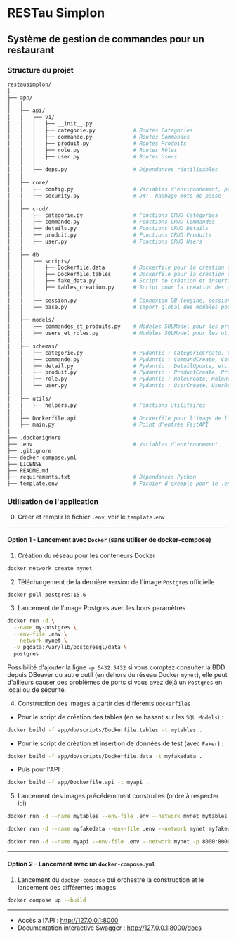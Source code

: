 # RESTau Simplon

## Système de gestion de commandes pour un restaurant

### Structure du projet
```bash
restausimplon/
│
├── app/
│   │
│   ├── api/
│   │   ├── v1/
│   │   │   ├── __init__.py
│   │   │   ├── categorie.py            # Routes Catégories
│   │   │   ├── commande.py             # Routes Commandes
│   │   │   ├── produit.py              # Routes Produits
│   │   │   ├── role.py                 # Routes Rôles
│   │   │   ├── user.py                 # Routes Users
│   │   │
│   │   ├── deps.py                     # Dépendances réutilisables
│   │
│   ├── core/
│   │   ├── config.py                   # Variables d'environnement, paramètres app
│   │   ├── security.py                 # JWT, hashage mots de passe
│   │
│   ├── crud/
│   │   ├── categorie.py                # Fonctions CRUD Catégories
│   │   ├── commande.py                 # Fonctions CRUD Commandes
│   │   ├── details.py                  # Fonctions CRUD Détails
│   │   ├── produit.py                  # Fonctions CRUD Produits
│   │   ├── user.py                     # Fonctions CRUD Users
│   │
│   ├── db
│   │   ├── scripts/
│   │   │   ├── Dockerfile.data         # Dockerfile pour la création et insertion des données test
│   │   │   ├── Dockerfile.tables       # Dockerfile pour la création des tables
│   │   │   ├── fake_data.py            # Script de création et insertion des données test
│   │   │   ├── tables_creation.py      # Script pour la création des tables (basées sur les SQL Models)
│   │   │
│   │   ├── session.py                  # Connexion DB (engine, session)
│   │   ├── base.py                     # Import global des modèles pour Alembic
│   │
│   ├── models/
│   │   ├── commandes_et_produits.py    # Modèles SQLModel pour les produits, commandes et leurs détails
│   │   ├── users_et_roles.py           # Modèles SQLModel pour les utilisateurs et leurs rôles
│   │
│   ├── schemas/
│   │   ├── categorie.py                # Pydantic : CategorieCreate, CategorieRead, etc.
│   │   ├── commande.py                 # Pydantic : CommandCreate, CommandRead, etc.
│   │   ├── detail.py                   # Pydantic : DetailUpdate, etc.
│   │   ├── produit.py                  # Pydantic : ProductCreate, ProductRead, etc.
│   │   ├── role.py                     # Pydantic : RoleCreate, RoleRead, etc.
│   │   ├── user.py                     # Pydantic : UserCreate, UserRead, etc.
│   │
│   ├── utils/
│   │   ├── helpers.py                  # Fonctions utilitaires
│   │
│   ├── Dockerfile.api                  # Dockerfile pour l'image de l'API
│   ├── main.py                         # Point d'entrée FastAPI
│
├── .dockerignore
├── .env                                # Variables d'environnement
├── .gitignore
├── docker-compose.yml
├── LICENSE
├── README.md
├── requirements.txt                    # Dépendances Python
├── template.env                        # Fichier d'exemple pour le .env
```

### Utilisation de l'application

0. Créer et remplir le fichier `.env`, voir le `template.env`

<hr>

#### Option 1 - Lancement avec `Docker` (sans utiliser de docker-compose)

1. Création du réseau pour les conteneurs Docker
```bash
docker network create mynet
```

2. Téléchargement de la dernière version de l'image `Postgres` officielle
```bash
docker pull postgres:15.6
```

3. Lancement de l'image Postgres avec les bons paramètres
```bash
docker run -d \
  --name my-postgres \
  --env-file .env \
  --network mynet \
  -v pgdata:/var/lib/postgresql/data \
  postgres
```
Possibilité d'ajouter la ligne `-p 5432:5432` si vous comptez consulter la BDD depuis DBeaver ou autre outil (en dehors du réseau Docker `mynet`), elle peut d'ailleurs causer des problèmes de ports si vous avez déjà un `Postgres` en local ou de sécurité.

4. Construction des images à partir des différents `Dockerfiles`
- Pour le script de création des tables (en se basant sur les `SQL Models`) :
```bash
docker build -f app/db/scripts/Dockerfile.tables -t mytables .
```

- Pour le script de création et insertion de données de test (avec `Faker`) :
```bash
docker build -f app/db/scripts/Dockerfile.data -t myfakedata .
```

- Puis pour l'API :
```bash
docker build -f app/Dockerfile.api -t myapi .
```

5. Lancement des images précédemment construites (ordre à respecter ici)
```bash
docker run -d --name mytables --env-file .env --network mynet mytables
```

```bash
docker run -d --name myfakedata --env-file .env --network mynet myfakedata
```

```bash
docker run -d --name myapi --env-file .env --network mynet -p 8000:8000  myapi
```

<hr>

#### Option 2 - Lancement avec un `docker-compose.yml`

1. Lancement du `docker-compose` qui orchestre la construction et le lancement des différentes images
```bash
docker compose up --build
```

<hr>

- Accès à l’API : http://127.0.0.1:8000  
- Documentation interactive Swagger : http://127.0.0.1:8000/docs